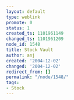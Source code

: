 ```yaml
---
layout: default
type: weblink
promote: 0
status: 1
created_ts: 1101961149
changed_ts: 1101961209
node_id: 1548
title: Stock Vault
author: anj
created: '2004-12-02'
changed: '2004-12-02'
redirect_from: []
permalink: "/node/1548/"
tags:
- Stock
---
```


